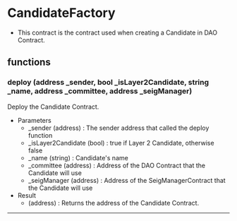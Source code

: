 # CandidateFactory

- This contract is the contract used when creating a Candidate in DAO Contract.


## functions

### deploy (address _sender, bool _isLayer2Candidate, string _name, address _committee, address _seigManager)
Deploy the Candidate Contract.
 - Parameters
   -  _sender (address) : The sender address that called the deploy function
   - _isLayer2Candidate (bool) : true if Layer 2 Candidate, otherwise false
   - _name (string) : Candidate's name
   - _committee (address) : Address of the DAO Contract that the Candidate will use
   - _seigManager (address) : Address of the SeigManagerContract that the Candidate will use
 - Result
   - (address) : Returns the address of the Candidate Contract.

---